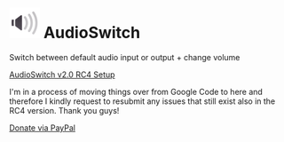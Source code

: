 # ![](/AudioSwitchLogoSmall.png)  AudioSwitch
Switch between default audio input or output + change volume

[AudioSwitch v2.0 RC4 Setup](https://drive.google.com/file/d/0B8VyHhqTufh1dnk0Y3NNREVaWUk/view?usp=sharing)

I'm in a process of moving things over from Google Code to here and therefore I kindly request to resubmit any issues that still exist also in the RC4 version. Thank you guys!

[Donate via PayPal](https://www.paypal.com/cgi-bin/webscr?cmd=_s-xclick&hosted_button_id=3X7L4G8Y9CUUG)
